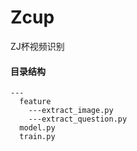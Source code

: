 # Zcup
ZJ杯视频识别

#### 目录结构
    ---
      feature
        ---extract_image.py
        ---extract_question.py
      model.py
      train.py

